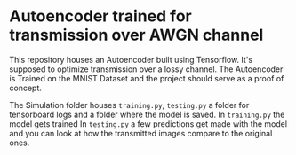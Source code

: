 # Autoencoder trained for transmission over AWGN channel
This repository houses an Autoencoder built using Tensorflow. It's supposed to optimize transmission over a lossy channel. The Autoencoder is Trained on the MNIST Dataset and the project should serve as a proof of concept. 

The Simulation folder houses `training.py`, `testing.py` a folder for tensorboard logs and a folder where the model is saved.
In `training.py` the model gets trained
In `testing.py` a few predictions get made with the model and you can look at how the transmitted images compare to the original ones. 
